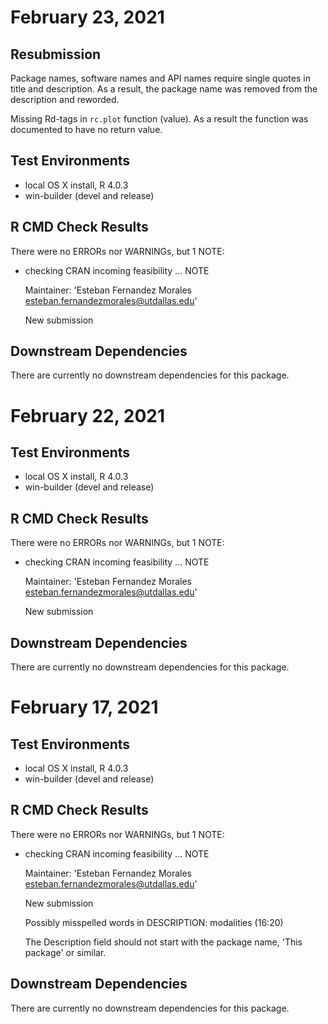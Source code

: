 # February 23, 2021

## Resubmission

Package names, software names and API names require single quotes in title and
description. As a result, the package name was removed from the description and
reworded.

Missing Rd-tags in `rc.plot` function (value). As a result the function was
documented to have no return value.

## Test Environments

* local OS X install, R 4.0.3
* win-builder (devel and release)

## R CMD Check Results

There were no ERRORs nor WARNINGs, but 1 NOTE:

* checking CRAN incoming feasibility ... NOTE
  
  Maintainer: 'Esteban Fernandez Morales <esteban.fernandezmorales@utdallas.edu>'

  New submission

## Downstream Dependencies

There are currently no downstream dependencies for this package.

# February 22, 2021

## Test Environments

* local OS X install, R 4.0.3
* win-builder (devel and release)

## R CMD Check Results

There were no ERRORs nor WARNINGs, but 1 NOTE:

* checking CRAN incoming feasibility ... NOTE
  
  Maintainer: 'Esteban Fernandez Morales <esteban.fernandezmorales@utdallas.edu>'

  New submission

## Downstream Dependencies

There are currently no downstream dependencies for this package.

# February 17, 2021

## Test Environments

* local OS X install, R 4.0.3
* win-builder (devel and release)

## R CMD Check Results

There were no ERRORs nor WARNINGs, but 1 NOTE:

* checking CRAN incoming feasibility ... NOTE

  Maintainer: 'Esteban Fernandez Morales <esteban.fernandezmorales@utdallas.edu>'
  
  New submission
  
  Possibly misspelled words in DESCRIPTION:
    modalities (16:20)
  
  The Description field should not start with the package name,
    'This package' or similar.

## Downstream Dependencies

There are currently no downstream dependencies for this package.
